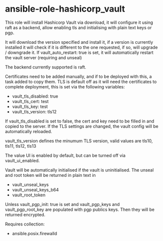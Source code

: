 # ansible-role-hashicorp_vault

This role will install Hashicorp Vault via download, it will configure it using raft as a backend, allow enabling tls and initialising with plain text keys or pgp.

It will download the version specified and install it, if a version is currently installed it will check if it is different to the one requested, if so, will upgrade / downgrade it.
If vault_auto_restart: true is set, it will automatically restart the vault server (requiring and unseal)

The backend currently supported is raft.

Certificates need to be added manually, and if to be deployed with this, a task added to copy them.
TLS is default off as it will need the certificates to complete deployment, this is set via the following variables:

- vault_tls_disabled: true
- vault_tls_cert: test
- vault_tls_key: test
- vault_tls_version: tls12

If vault_tls_disabled is set to false, the cert and key need to be filled in and copied to the server.
If the TLS settings are changed, the vault config will be automatically reloaded.

vault_tls_version defines the minumum TLS version, valid values are tls10, tls11, tls12, tls13

The value UI is enabled by default, but can be turned off via vault_ui_enabled.

Vault will be automatically initialised if the vault is uninitialised.
The unseal and root token will be returned in plain text in

- vault_unseal_keys
- vault_unseal_keys_b64
- vault_root_token

Unless vault_pgp_init: true is set and vault_pgp_keys and vault_pgp_root_key are populated with pgp publics keys. Then they will be returned encrypted.

Requires collection:
- ansible.posix.firewalld